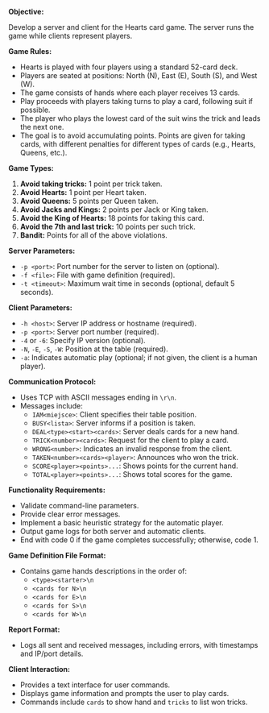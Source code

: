 **Objective:**

Develop a server and client for the Hearts card game. The server runs the game while clients represent players.

**Game Rules:**

- Hearts is played with four players using a standard 52-card deck.
- Players are seated at positions: North (N), East (E), South (S), and West (W).
- The game consists of hands where each player receives 13 cards.
- Play proceeds with players taking turns to play a card, following suit if possible.
- The player who plays the lowest card of the suit wins the trick and leads the next one.
- The goal is to avoid accumulating points. Points are given for taking cards, with different penalties for different types of cards (e.g., Hearts, Queens, etc.).

**Game Types:**

1. **Avoid taking tricks:** 1 point per trick taken.
2. **Avoid Hearts:** 1 point per Heart taken.
3. **Avoid Queens:** 5 points per Queen taken.
4. **Avoid Jacks and Kings:** 2 points per Jack or King taken.
5. **Avoid the King of Hearts:** 18 points for taking this card.
6. **Avoid the 7th and last trick:** 10 points per such trick.
7. **Bandit:** Points for all of the above violations.

**Server Parameters:**

- `-p <port>`: Port number for the server to listen on (optional).
- `-f <file>`: File with game definition (required).
- `-t <timeout>`: Maximum wait time in seconds (optional, default 5 seconds).

**Client Parameters:**

- `-h <host>`: Server IP address or hostname (required).
- `-p <port>`: Server port number (required).
- `-4` or `-6`: Specify IP version (optional).
- `-N`, `-E`, `-S`, `-W`: Position at the table (required).
- `-a`: Indicates automatic play (optional; if not given, the client is a human player).

**Communication Protocol:**

- Uses TCP with ASCII messages ending in `\r\n`.
- Messages include:
    - `IAM<miejsce>`: Client specifies their table position.
    - `BUSY<lista>`: Server informs if a position is taken.
    - `DEAL<type><start><cards>`: Server deals cards for a new hand.
    - `TRICK<number><cards>`: Request for the client to play a card.
    - `WRONG<number>`: Indicates an invalid response from the client.
    - `TAKEN<number><cards><player>`: Announces who won the trick.
    - `SCORE<player><points>...`: Shows points for the current hand.
    - `TOTAL<player><points>...`: Shows total scores for the game.

**Functionality Requirements:**

- Validate command-line parameters.
- Provide clear error messages.
- Implement a basic heuristic strategy for the automatic player.
- Output game logs for both server and automatic clients.
- End with code 0 if the game completes successfully; otherwise, code 1.

**Game Definition File Format:**

- Contains game hands descriptions in the order of:
    - `<type><starter>\n`
    - `<cards for N>\n`
    - `<cards for E>\n`
    - `<cards for S>\n`
    - `<cards for W>\n`

**Report Format:**

- Logs all sent and received messages, including errors, with timestamps and IP/port details.

**Client Interaction:**

- Provides a text interface for user commands.
- Displays game information and prompts the user to play cards.
- Commands include `cards` to show hand and `tricks` to list won tricks.